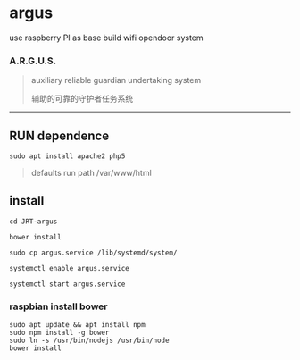 # argus

use raspberry PI as base build wifi opendoor system


### A.R.G.U.S.
>auxiliary reliable guardian undertaking system
>
>辅助的可靠的守护者任务系统

***

## RUN dependence
    sudo apt install apache2 php5


>defaults run path /var/www/html


## install

    cd JRT-argus

    bower install

    sudo cp argus.service /lib/systemd/system/

    systemctl enable argus.service

    systemctl start argus.service


### raspbian install bower


    sudo apt update && apt install npm
    sudo npm install -g bower
    sudo ln -s /usr/bin/nodejs /usr/bin/node
    bower install
